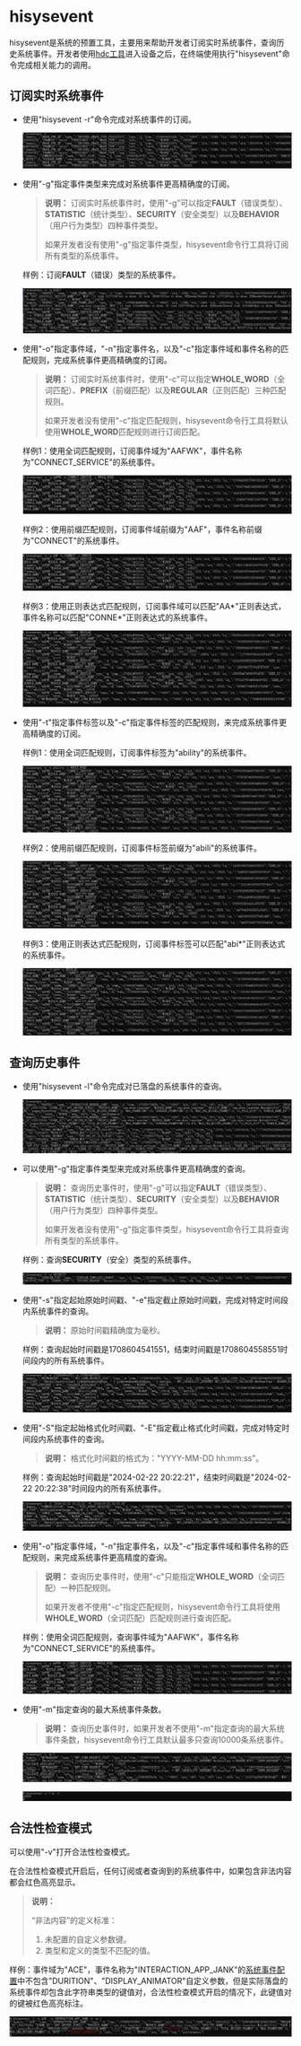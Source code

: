 # hisysevent

hisysevent是系统的预置工具，主要用来帮助开发者订阅实时系统事件，查询历史系统事件。开发者使用[hdc工具](hdc.md)进入设备之后，在终端使用执行"hisysevent"命令完成相关能力的调用。

## 订阅实时系统事件

- 使用"hisysevent -r"命令完成对系统事件的订阅。

   ![](figures/hisysevent-r.png)

- 使用"-g"指定事件类型来完成对系统事件更高精确度的订阅。

  > **说明：**
  > 订阅实时系统事件时，使用"-g"可以指定**FAULT**（错误类型）、**STATISTIC**（统计类型）、**SECURITY**（安全类型）以及**BEHAVIOR**（用户行为类型）四种事件类型。
  >
  > 如果开发者没有使用"-g"指定事件类型，hisysevent命令行工具将订阅所有类型的系统事件。

  样例：订阅**FAULT**（错误）类型的系统事件。

  ![](figures/hisysevent-r-g.png)

- 使用"-o"指定事件域，"-n"指定事件名，以及"-c"指定事件域和事件名称的匹配规则，完成系统事件更高精确度的订阅。

  > **说明：**
  > 订阅实时系统事件时，使用"-c"可以指定**WHOLE_WORD**（全词匹配）、**PREFIX**（前缀匹配）以及**REGULAR**（正则匹配）三种匹配规则。
  >
  > 如果开发者没有使用"-c"指定匹配规则，hisysevent命令行工具将默认使用**WHOLE_WORD**匹配规则进行订阅匹配。

  样例1：使用全词匹配规则，订阅事件域为"AAFWK"，事件名称为"CONNECT_SERVICE"的系统事件。

  ![](figures/hisysevent-r-o-wholeword.png)
  
  样例2：使用前缀匹配规则，订阅事件域前缀为"AAF"，事件名称前缀为"CONNECT"的系统事件。

  ![](figures/hisysevent-r-o-prefix.png)
  
  样例3：使用正则表达式匹配规则，订阅事件域可以匹配"AA\*"正则表达式，事件名称可以匹配"CONNE\*"正则表达式的系统事件。
  
  ![](figures/hisysevent-r-o-regular.png)

- 使用"-t"指定事件标签以及"-c"指定事件标签的匹配规则，来完成系统事件更高精确度的订阅。

  样例1：使用全词匹配规则，订阅事件标签为"ability"的系统事件。

  ![](figures/hisysevent-r-t-wholeword.png)

  样例2：使用前缀匹配规则，订阅事件标签前缀为"abili"的系统事件。

  ![](figures/hisysevent-r-t-prefix.png)

  样例3：使用正则表达式匹配规则，订阅事件标签可以匹配"abi\*"正则表达式的系统事件。

  ![](figures/hisysevent-r-t-regular.png)

## 查询历史事件

- 使用"hisysevent -l"命令完成对已落盘的系统事件的查询。

  ![](figures/hisysevent-l.png)

- 可以使用"-g"指定事件类型来完成对系统事件更高精确度的查询。

  > **说明：**
  > 查询历史事件时，使用"-g"可以指定**FAULT**（错误类型）、**STATISTIC**（统计类型）、**SECURITY**（安全类型）以及**BEHAVIOR**（用户行为类型）四种事件类型。
  >
  > 如果开发者没有使用"-g"指定事件类型，hisysevent命令行工具将查询所有类型的系统事件。

  样例：查询**SECURITY**（安全）类型的系统事件。

  ![](figures/hisysevent-l-g.png)

- 使用"-s"指定起始原始时间戳、"-e"指定截止原始时间戳，完成对特定时间段内系统事件的查询。

  > **说明：**
  > 原始时间戳精确度为毫秒。

  样例：查询起始时间戳是1708604541551，结束时间戳是1708604558551时间段内的所有系统事件。

  ![](figures/hisysevent-l-s-e.png)

- 使用"-S"指定起始格式化时间戳、"-E"指定截止格式化时间戳，完成对特定时间段内系统事件的查询。

  > **说明：**
  > 格式化时间戳的格式为："YYYY-MM-DD hh:mm:ss"。

  样例：查询起始时间戳是"2024-02-22 20:22:21"，结束时间戳是"2024-02-22 20:22:38"时间段内的所有系统事件。

  ![](figures/hisysevent-l-S-E-format.png)

- 使用"-o"指定事件域，"-n"指定事件名，以及"-c"指定事件域和事件名称的匹配规则，来完成系统事件更高精度的查询。

  > **说明：**
  > 查询历史事件时，使用"-c"只能指定**WHOLE_WORD**（全词匹配）一种匹配规则。
  >
  > 如果开发者不使用"-c"指定匹配规则，hisysevent命令行工具将使用**WHOLE_WORD**（全词匹配）匹配规则进行查询匹配。

  样例：使用全词匹配规则，查询事件域为"AAFWK"，事件名称为"CONNECT_SERVICE"的系统事件。

  ![](figures/hisysevent-l-o-n-c.png)

- 使用"-m"指定查询的最大系统事件条数。

  > **说明：**
  > 查询历史事件时，如果开发者不使用"-m"指定查询的最大系统事件条数，hisysevent命令行工具默认最多只查询10000条系统事件。

  ![](figures/hisysevent-l-m.png)

  ![](figures/hisysevent-l-wc-l.png)

## 合法性检查模式

可以使用"-v"打开合法性检查模式。

在合法性检查模式开启后，任何订阅或者查询到的系统事件中，如果包含非法内容都会红色高亮显示。

> **说明：**
>
> “非法内容”的定义标准：
>
> 1. 未配置的自定义参数键。
> 2. 类型和定义的类型不匹配的值。

样例：事件域为"ACE"，事件名称为"INTERACTION_APP_JANK"的<!--RP1-->[系统事件配置](../../device-dev/subsystems/subsys-dfx-hisysevent-logging-config.md)<!--RP1End-->中不包含"DURITION"、"DISPLAY_ANIMATOR"自定义参数，但是实际落盘的系统事件却包含此字符串类型的键值对，合法性检查模式开启的情况下，此键值对的键被红色高亮标注。

![](figures/hisysevent-v.png)
